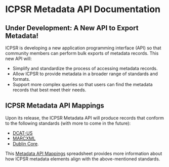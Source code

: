 # ICPSR Metadata API Documentation

## Under Development: A New API to Export Metadata!

ICPSR is developing a new application programming interface (API) so that community members can perform bulk exports of metadata records. This new API will:
 - Simplify and standardize the process of accessing metadata records.
 - Allow ICPSR to provide metadata in a broader range of standards and formats.
 - Support more complex queries so that users can find the metadata records that best meet their needs.

## ICPSR Metadata API Mappings

Upon its release, the ICPSR Metadata API will produce records that conform to the following standards (with more to come in the future): 
 - [DCAT-US](https://resources.data.gov/resources/dcat-us/)
 - [MARCXML](https://www.loc.gov/standards/marcxml/)
 - [Dublin Core](https://www.dublincore.org/specifications/dublin-core/dcmi-terms/). 

This [Metadata API Mappings](https://docs.google.com/spreadsheets/d/1Avw212FfzxRjsUFvlJOLtsJclKeL8VJc0pbhLQevXg8/edit?usp=sharing) spreadsheet provides more information about how ICPSR metadata elements align with the above-mentioned standards. 
